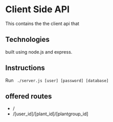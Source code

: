 <h1>Client Side API</h1>
This contains the the client api that

<h2>Technologies</h2>
built using node.js and express.

<h2>Instructions</h2>
Run
<code> ./server.js [user] [password] [database]</code>


<h2>offered routes</h2>
<ul>
<li>/</li>
<li>/[user_id]/[plant_id]/[plantgroup_id]</li>
</ul>
